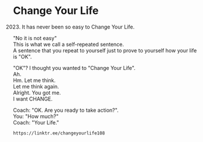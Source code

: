 # Change Your Life

2023. It has never been so easy to Change Your Life.

"No it is not easy"  
This is what we call a self-repeated sentence.  
A sentence that you repeat to yourself just to prove to yourself how your life is "OK".  

"OK"? I thought you wanted to "Change Your Life".  
Ah.  
Hm. Let me think.  
Let me think again.  
Alright. You got me.  
I want CHANGE.  

Coach: "OK. Are you ready to take action?".  
You: "How much?"  
Coach: "Your Life."  

~~~
https://linktr.ee/changeyourlife108
